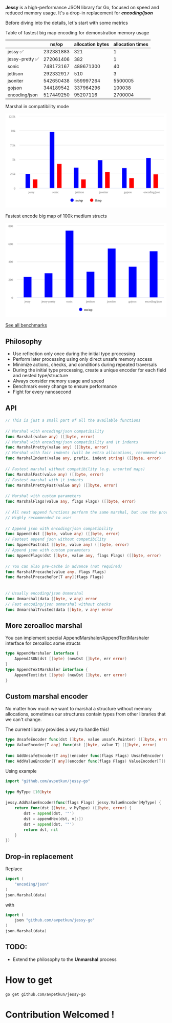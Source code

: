 **Jessy** is a high-performance JSON library for Go, focused on speed and reduced memory usage. It's a drop-in replacement for **_encoding/json_**

Before diving into the details, let's start with some metrics

Table of fastest big map encoding for demonstration memory usage

|                 | ns/op     | allocation bytes | allocation times |
| --------------- | --------- | ---------------- | ---------------- |
| jessy ✅        | 232381883 | 321              | 1                |
| jessy-pretty ✅ | 272061406 | 382              | 1                |
| sonic           | 748173167 | 489671300        | 40               |
| jettison        | 292332917 | 510              | 3                |
| jsoniter        | 542650438 | 559997264        | 5500005          |
| gojson          | 344189542 | 337964296        | 100038           |
| encoding/json   | 517449250 | 95207116         | 2700004          |

Marshal in compatibility mode

![marshal](benchmarks/chart-struct-std-marshal.svg)

Fastest encode big map of 100k medium structs

![fast-encode](benchmarks/chart-big-map-fast.svg)

[See all benchmarks](benchmarks)

## Philosophy

- Use reflection only once during the initial type processing
- Perform later processing using only direct unsafe memory access
- Minimize actions, checks, and conditions during repeated traversals
- During the initial type processing, create a unique encoder for each field and nested type/structure
- Always consider memory usage and speed
- Benchmark every change to ensure performance
- Fight for every nanosecond

## API

```go
// This is just a small part of all the available functions

// Marshal with encoding/json compatibility
func Marshal(value any) ([]byte, error)
// Marshal with encoding/json compatibility and \t indents
func MarshalPretty(value any) ([]byte, error)
// Marshal with fair indents (will be extra allocations, recommend use Pretty)
func MarshalIndent(value any, prefix, indent string) ([]byte, error)

// Fastest marshal without compatibility (e.g. unsorted maps)
func MarshalFast(value any) ([]byte, error)
// Fastest marshal with \t indents
func MarshalPrettyFast(value any) ([]byte, error)

// Marshal with custom parameters
func MarshalFlags(value any, flags Flags) ([]byte, error)

// All next append functions perform the same marshal, but use the provided buffer to avoid allocations.
// Highly recommended to use!

// Append json with encoding/json compatibility
func Append(dst []byte, value any) ([]byte, error)
// Fastest append json without compatibility
func AppendFast(dst []byte, value any) ([]byte, error)
// Append json with custom parameters
func AppendFlags(dst []byte, value any, flags Flags) ([]byte, error)

// You can also pre-cache in advance (not required)
func MarshalPrecache(value any, flags Flags)
func MarshalPrecacheFor[T any](flags Flags)


// Usually encoding/json Unmarshal
func Unmarshal(data []byte, v any) error
// Fast encoding/json unmarshal without checks
func UnmarshalTrusted(data []byte, v any) error
```

## More zeroalloc marshal

You can implement special AppendMarshaler/AppendTextMarshaler interface for zeroalloc some structs

```go
type AppendMarshaler interface {
    AppendJSON(dst []byte) (newDst []byte, err error)
}
type AppendTextMarshaler interface {
    AppendText(dst []byte) (newDst []byte, err error)
}
```

## Custom marshal encoder

No matter how much we want to marshal a structure without memory allocations, sometimes our structures contain types from other libraries that we can't change.

The current library provides a way to handle this!

```go
type UnsafeEncoder func(dst []byte, value unsafe.Pointer) ([]byte, error)
type ValueEncoder[T any] func(dst []byte, value T) ([]byte, error)

func AddUnsafeEncoder[T any](encoder func(flags Flags) UnsafeEncoder)
func AddValueEncoder[T any](encoder func(flags Flags) ValueEncoder[T])
```

Using example

```go
import "github.com/avpetkun/jessy-go"

type MyType [10]byte

jessy.AddValueEncoder(func(flags Flags) jessy.ValueEncoder[MyType] {
    return func(dst []byte, v MyType) ([]byte, error) {
        dst = append(dst, '"')
        dst = appendHex(dst, v[:])
        dst = append(dst, '"')
        return dst, nil
    }
})
```

## Drop-in replacement

Replace

```go
import (
    "encoding/json"
)
json.Marshal(data)
```

with

```go
import (
    json "github.com/avpetkun/jessy-go"
)
json.Marshal(data)
```

## TODO:

- Extend the philosophy to the **Unmarshal** process

# How to get

```
go get github.com/avpetkun/jessy-go
```

# Contribution Welcomed !
